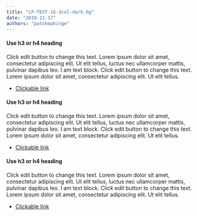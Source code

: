 ```yaml
---
title: "LP-TEXT-16-3col-dark-bg"
date: "2019-11-17"
authors: "patohmahinge"
---
```


#### Use h3 or h4 heading

Click edit button to change this text. Lorem ipsum dolor sit amet, consectetur adipiscing elit. Ut elit tellus, luctus nec ullamcorper mattis, pulvinar dapibus leo. I am text block. Click edit button to change this text. Lorem ipsum dolor sit amet, consectetur adipiscing elit. Ut elit tellus.

- [Clickable link](#)

#### Use h3 or h4 heading

Click edit button to change this text. Lorem ipsum dolor sit amet, consectetur adipiscing elit. Ut elit tellus, luctus nec ullamcorper mattis, pulvinar dapibus leo. I am text block. Click edit button to change this text. Lorem ipsum dolor sit amet, consectetur adipiscing elit. Ut elit tellus.

- [Clickable link](#)

#### Use h3 or h4 heading

Click edit button to change this text. Lorem ipsum dolor sit amet, consectetur adipiscing elit. Ut elit tellus, luctus nec ullamcorper mattis, pulvinar dapibus leo. I am text block. Click edit button to change this text. Lorem ipsum dolor sit amet, consectetur adipiscing elit. Ut elit tellus.

- [Clickable link](#)
